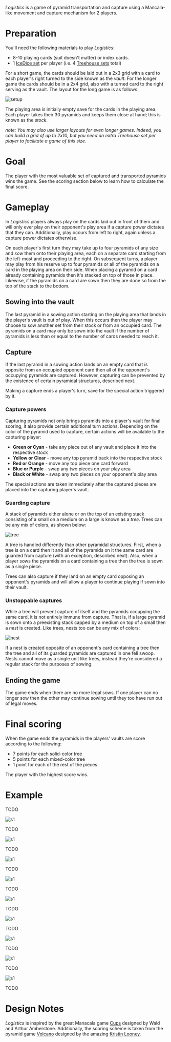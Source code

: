 *Logistics* is a game of pyramid transportation and capture using a  Mancala-like movement and capture mechanism for 2 players.

Preparation
===========

You'll need the following materials to play *Logistics*:

 * 8-10 playing cards (suit doesn't matter) or index cards.
 * 1 [IceDice set](http://www.looneylabs.com/games/icedice) per player (i.e. 4 [Treehouse sets](http://www.looneylabs.com/games/treehouse) total)
 
For a short game, the cards should be laid out in a 2x3 grid with a card to each player's right turned to the side known as the *vault*.  For the longer game the cards should be in a 2x4 grid, also with a turned card to the right serving as the vault.  The layout for the long game is as follows:

![setup](https://raw.githubusercontent.com/fogus/spiel/master/pyramidenspiel/logistics/graphics/setup.png)

The playing area is initially empty save for the cards in the playing area.  Each player takes their 30 pyramids and keeps them close at hand; this is known as the *stock*.

*note: You may also use larger layouts for even longer games.  Indeed, you can build a grid of up to 2x10, but you need an extra Treehouse set per player to facilitate a game of this size.*

Goal
====

The player with the most valuable set of captured and transported pyramids wins the game.  See the scoring section below to learn how to calculate the final score.

Gameplay
========

In *Logistics* players always play on the cards laid out in front of them and will only ever play on their opponent's play area if a capture power dictates that they can.  Additionally, play occurs from left to right, again unless a capture power dictates otherwise.

On each player's first turn they may take up to four pyramids of any size and *sow* them onto their playing area, each on a separate card starting from the left-most and proceeding to the right.  On subsequent turns, a player may play from his reserve up to four pyramids or all of the pyramids on a card in the playing area on their side.  When placing a pyramid on a card already containing pyramids then it's stacked on top of those in place.  Likewise, if the pyramids on a card are sown then they are done so from the top of the stack to the bottom.

Sowing into the vault
---------------------

The last pyramid in a sowing action starting on the playing area that lands in the player's vault is out of play.  When this occurs then the player may choose to sow another set from their stock or from an occupied card.  The pyramids on a card may only be sown into the vault if the number of pyramids is less than or equal to the number of cards needed to reach it.

Capture
-------

If the last pyramid in a sowing action lands on an empty card that is opposite from an occupied opponent card then all of the opponent's occupying pyramids are captured.  However, capturing can be prevented by the existence of certain pyramidal structures, described next.

Making a capture ends a player's turn, save for the special action triggered by it.  

### Capture powers

Capturing pyramids not only brings pyramids into a player's vault for final scoring, it also provide certain additional turn actions.  Depending on the color of the pyramid used to capture, certain actions will be available to the capturing player:

 * **Green or Cyan** - take any piece out of any vault and 
   place it into the respective stock
 * **Yellow or Clear** - move any top pyramid back into the
   respective stock
 * **Red or Orange** - move any top piece one card forward
 * **Blue or Purple** - swap any two pieces on your play area
 * **Black or White** - swap any two pieces on your opponent's 
   play area
 
The special actions are taken immediately after the captured pieces are placed into the capturing player's vault.

### Guarding capture

A stack of pyramids either alone or on the top of an existing stack consisting of a small on a medium on a large is known as a *tree*.  Trees can be any mix of colors, as shown below:

![tree](https://raw.githubusercontent.com/fogus/spiel/master/pyramidenspiel/logistics/graphics/trees.png)

A tree is handled differently than other pyramidal structures.  First, when a tree is on a card then it and all of the pyramids on it the same card are guarded from capture (with an exception, described next).  Also, when a player sows the pyramids on a card containing a tree then the tree is sown as a single piece.  

Trees can also capture if they land on an empty card opposing an opponent's pyramids and will allow a player to continue playing if sown into their vault.

### Unstoppable captures

While a tree will prevent capture of itself and the pyramids occupying the same card, it is not entirely immune from capture.  That is, if a large pyramid is sown onto a preexisting stack capped by a medium on top of a small then a *nest* is created.  Like trees, nests too can be any mix of colors:

![nest](https://raw.githubusercontent.com/fogus/spiel/master/pyramidenspiel/logistics/graphics/nest.png)

If a nest is created opposite of an opponent's card containing a tree then the tree and all of its guarded pyramids are captured in one fell swoop.  Nests cannot move as a single unit like trees, instead they're considered a regular stack for the purposes of sowing.

Ending the game
---------------

The game ends when there are no more legal sows.  If one player can no longer sow then the other may continue sowing until they too have run out of legal moves.

Final scoring
=============

When the game ends the pyramids in the players' vaults are score according to the following:

* 7 points for each solid-color tree
* 5 points for each mixed-color tree
* 1 point for each of the rest of the pieces

The player with the highest score wins.

Example
=======

TODO

![s1](https://raw.githubusercontent.com/fogus/spiel/master/pyramidenspiel/logistics/graphics/step1.png)

TODO

![s1](https://raw.githubusercontent.com/fogus/spiel/master/pyramidenspiel/logistics/graphics/step1.png)

TODO

![s1](https://raw.githubusercontent.com/fogus/spiel/master/pyramidenspiel/logistics/graphics/step1.png)

TODO

![s1](https://raw.githubusercontent.com/fogus/spiel/master/pyramidenspiel/logistics/graphics/step1.png)

TODO

![s1](https://raw.githubusercontent.com/fogus/spiel/master/pyramidenspiel/logistics/graphics/step1.png)

TODO

![s1](https://raw.githubusercontent.com/fogus/spiel/master/pyramidenspiel/logistics/graphics/step1.png)

TODO

![s1](https://raw.githubusercontent.com/fogus/spiel/master/pyramidenspiel/logistics/graphics/step1.png)

TODO

![s1](https://raw.githubusercontent.com/fogus/spiel/master/pyramidenspiel/logistics/graphics/step1.png)

TODO

![s1](https://raw.githubusercontent.com/fogus/spiel/master/pyramidenspiel/logistics/graphics/step1.png)

TODO

Design Notes
============

*Logistics* is inspired by the great Manacala game [Cups](http://boardgamegeek.com/boardgame/19916/cups) designed by Wald and Arthur Amberstone.  Additionally, the scoring scheme is taken from the pyramid game [Volcano](http://www.wunderland.com/WTS/Kristin/Games/Volcano.html) designed by the amazing [Kristin Looney](http://wunderland.com/WTS/Kristin/Kristin.html).

